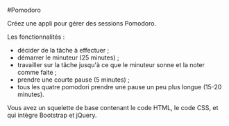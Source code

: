 #Pomodoro

Créez une appli pour gérer des sessions Pomodoro.

Les fonctionnalités :
- décider de la tâche à effectuer ;
- démarrer le minuteur (25 minutes) ;
- travailler sur la tâche jusqu'à ce que le minuteur sonne et la noter comme faite ;
- prendre une courte pause (5 minutes) ;
- tous les quatre pomodori prendre une pause un peu plus longue (15-20 minutes).

Vous avez un squelette de base contenant le code HTML, le code CSS, et qui intègre Bootstrap et jQuery.
